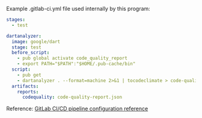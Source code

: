Example .gitlab-ci.yml file used internally by this program:

```YAML
stages:
  - test

dartanalyzer:
  image: google/dart
  stage: test
  before_script:
    - pub global activate code_quality_report
    - export PATH="$PATH":"$HOME/.pub-cache/bin"
  script:
    - pub get
    - dartanalyzer . --format=machine 2>&1 | tocodeclimate > code-quality-report.json
  artifacts:
    reports:
      codequality: code-quality-report.json
```

Reference: [GitLab CI/CD pipeline configuration reference](https://docs.gitlab.com/ee/ci/yaml/)